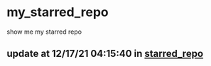 # my_starred_repo
show me my starred repo

update at 12/17/21 04:15:40 in [starred_repo](./index.html)
---

